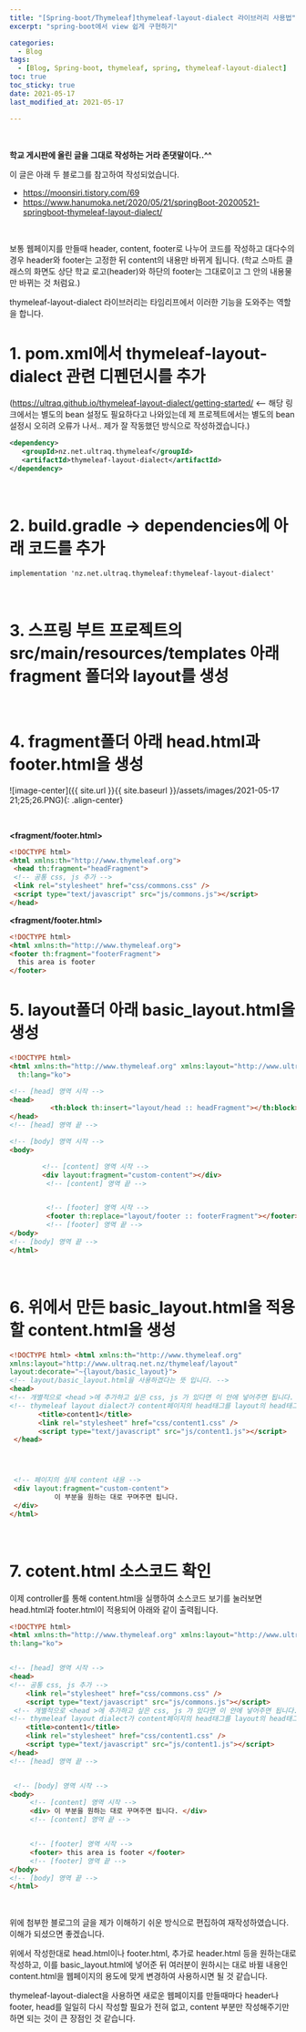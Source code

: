 ```yaml
---
title: "[Spring-boot/Thymeleaf]thymeleaf-layout-dialect 라이브러리 사용법"
excerpt: "spring-boot에서 view 쉽게 구현하기"

categories:
  - Blog
tags: 
  - [Blog, Spring-boot, thymeleaf, spring, thymeleaf-layout-dialect]
toc: true
toc_sticky: true
date: 2021-05-17
last_modified_at: 2021-05-17

---
```


<br>

 __학교 게시판에 올린 글을 그대로 작성하는 거라 존댓말이다..^^__ 

 이 글은 아래 두 블로그를 참고하여 작성되었습니다.

 - <https://moonsiri.tistory.com/69>
 - <https://www.hanumoka.net/2020/05/21/springBoot-20200521-springboot-thymeleaf-layout-dialect/>
 

<br>

보통 웹페이지를 만들때 header, content, footer로 나누어 코드를 작성하고 대다수의 경우 header와 footer는 고정한 뒤 
content의 내용만 바뀌게 됩니다. 
(학교 스마트 클래스의 화면도 상단 학교 로고(header)와 하단의 footer는 그대로이고 그 안의 내용물만 바뀌는 것 처럼요.)

thymeleaf-layout-dialect 라이브러리는 타임리프에서 이러한 기능을 도와주는 역할을 합니다.


# 1. pom.xml에서  thymeleaf-layout-dialect 관련 디펜던시를 추가


(https://ultraq.github.io/thymeleaf-layout-dialect/getting-started/ <-- 해당 링크에서는 별도의 bean 설정도 필요하다고 나와있는데
제 프로젝트에서는 별도의 bean 설정시 오히려 오류가 나서.. 제가 잘 작동했던 방식으로 작성하겠습니다.)


```xml
<dependency>
   <groupId>nz.net.ultraq.thymeleaf</groupId>
   <artifactId>thymeleaf-layout-dialect</artifactId>
</dependency>
```

<br>

# 2. build.gradle -> dependencies에 아래 코드를 추가

```xml
implementation 'nz.net.ultraq.thymeleaf:thymeleaf-layout-dialect'
```

<br>

# 3. 스프링 부트 프로젝트의 src/main/resources/templates 아래 fragment 폴더와 layout를 생성

<br>

# 4. fragment폴더 아래 head.html과 footer.html을 생성

![image-center]({{ site.url }}{{ site.baseurl }}/assets/images/2021-05-17 21;25;26.PNG){: .align-center}

<br>

**<fragment/footer.html>**
```html
<!DOCTYPE html> 
<html xmlns:th="http://www.thymeleaf.org"> 
 <head th:fragment="headFragment"> 
 <!-- 공통 css, js 추가 -->
 <link rel="stylesheet" href="css/commons.css" />
 <script type="text/javascript" src="js/commons.js"></script> 
</head>
```

**<fragment/footer.html>**
```html
<!DOCTYPE html> 
<html xmlns:th="http://www.thymeleaf.org"> 
<footer th:fragment="footerFragment"> 
  this area is footer 
</footer>
```

# 5. layout폴더 아래 basic_layout.html을 생성

```html
<!DOCTYPE html> 
<html xmlns:th="http://www.thymeleaf.org" xmlns:layout="http://www.ultraq.net.nz/thymeleaf/layout"
  th:lang="ko"> 

<!-- [head] 영역 시작 --> 
<head> 
          <th:block th:insert="layout/head :: headFragment"></th:block> 
</head> 
<!-- [head] 영역 끝 --> 

<!-- [body] 영역 시작 --> 
<body>  

        <!-- [content] 영역 시작 --> 
        <div layout:fragment="custom-content"></div>
         <!-- [content] 영역 끝 --> 


         <!-- [footer] 영역 시작 --> 
         <footer th:replace="layout/footer :: footerFragment"></footer> 
         <!-- [footer] 영역 끝 --> 
</body> 
<!-- [body] 영역 끝 --> 
</html>
```
<br>

# 6. 위에서 만든 basic_layout.html을 적용할 content.html을 생성

```html
<!DOCTYPE html> <html xmlns:th="http://www.thymeleaf.org" 
xmlns:layout="http://www.ultraq.net.nz/thymeleaf/layout" 
layout:decorate="~{layout/basic_layout}">  
<!-- layout/basic_layout.html을 사용하겠다는 뜻 입니다. --> 
<head> 
<!-- 개별적으로 <head >에 추가하고 싶은 css, js 가 있다면 이 안에 넣어주면 됩니다. --> 
<!-- thymeleaf layout dialect가 content페이지의 head태그를 layout의 head태그에 자동으로 추가해준다. -->
       <title>content1</title>
       <link rel="stylesheet" href="css/content1.css" /> 
       <script type="text/javascript" src="js/content1.js"></script>
 </head> 




 <!-- 페이지의 실제 content 내용 -->
 <div layout:fragment="custom-content"> 
           이 부분을 원하는 대로 꾸며주면 됩니다. 
 </div> 
</html>
```

<br>

# 7. cotent.html 소스코드 확인

이제 controller를 통해 content.html을 실행하여 소스코드 보기를 눌러보면 head.html과 footer.html이 적용되어 아래와 같이 출력됩니다.

```html
<!DOCTYPE html> 
<html xmlns:th="http://www.thymeleaf.org" xmlns:layout="http://www.ultraq.net.nz/thymeleaf/layout" 
th:lang="ko"> 


<!-- [head] 영역 시작 --> 
<head> 
<!-- 공통 css, js 추가 --> 
    <link rel="stylesheet" href="css/commons.css" /> 
    <script type="text/javascript" src="js/commons.js"></script>
 <!-- 개별적으로 <head >에 추가하고 싶은 css, js 가 있다면 이 안에 넣어주면 됩니다. --> 
<!-- thymeleaf layout dialect가 content페이지의 head태그를 layout의 head태그에 자동으로 추가해준다. -->
    <title>content1</title> 
    <link rel="stylesheet" href="css/content1.css" />
    <script type="text/javascript" src="js/content1.js"></script> 
</head> 
<!-- [head] 영역 끝 -->


 <!-- [body] 영역 시작 --> 
<body>
     <!-- [content] 영역 시작 --> 
     <div> 이 부분을 원하는 대로 꾸며주면 됩니다. </div>
     <!-- [content] 영역 끝 --> 


     <!-- [footer] 영역 시작 --> 
     <footer> this area is footer </footer>
     <!-- [footer] 영역 끝 --> 
</body> 
<!-- [body] 영역 끝 --> 
</html>
```
<br>

위에 첨부한 블로그의 글을 제가 이해하기 쉬운 방식으로 편집하여 재작성하였습니다. 이해가 되셨으면 좋겠습니다.

 위에서 작성한대로 head.html이나 footer.html, 추가로 header.html 등을 원하는대로 작성하고, 이를 basic_layout.html에 넣어준 뒤
여러분이 원하시는 대로 바뀔 내용인 content.html을 웹페이지의 용도에 맞게 변경하여 사용하시면 될 것 같습니다.

thymeleaf-layout-dialect을 사용하면 새로운 웹페이지를 만들때마다 header나 footer, head를 일일히 다시 작성할 필요가 
전혀 없고, content 부분만 작성해주기만 하면 되는 것이 큰 장점인 것 같습니다.


